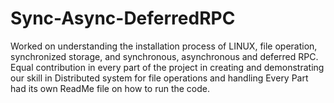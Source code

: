 # Sync-Async-DeferredRPC
Worked on understanding the installation process of LINUX, file operation, synchronized  storage, and synchronous, asynchronous and deferred RPC. 
Equal contribution in every part of  the project in creating and demonstrating our skill in Distributed system for file operations and handling
Every Part had its own ReadMe file on how to run the code.
